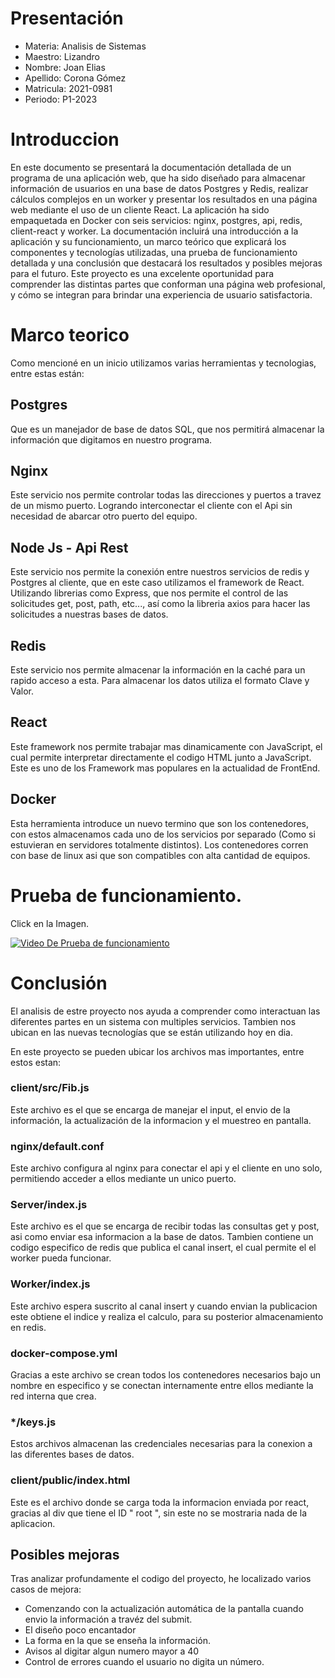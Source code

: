 
# Presentación

* Materia: Analisis de Sistemas
* Maestro: Lizandro
* Nombre: Joan Elias
* Apellido: Corona Gómez
* Matricula: 2021-0981
* Periodo: P1-2023


# Introduccion
En este documento se presentará la documentación detallada de un programa de una aplicación web, que ha sido diseñado para almacenar información de usuarios en una base de datos Postgres y Redis, realizar cálculos complejos en un worker y presentar los resultados en una página web mediante el uso de un cliente React. La aplicación ha sido empaquetada en Docker con seis servicios: nginx, postgres, api, redis, client-react y worker. La documentación incluirá una introducción a la aplicación y su funcionamiento, un marco teórico que explicará los componentes y tecnologías utilizadas, una prueba de funcionamiento detallada y una conclusión que destacará los resultados y posibles mejoras para el futuro. Este proyecto es una excelente oportunidad para comprender las distintas partes que conforman una página web profesional, y cómo se integran para brindar una experiencia de usuario satisfactoria.

# Marco teorico

Como mencioné en un inicio utilizamos varias herramientas y tecnologias, entre estas están:

## Postgres
Que es un manejador de base de datos SQL, que nos permitirá almacenar la información que digitamos en nuestro programa.

## Nginx

Este servicio nos permite controlar todas las direcciones y puertos a travez de un mismo puerto. Logrando interconectar el cliente con el Api sin necesidad de abarcar otro puerto del equipo.

## Node Js - Api Rest

Este servicio nos permite la conexión entre nuestros servicios de redis y Postgres al cliente, que en este caso utilizamos el framework de React. Utilizando librerias como Express, que nos permite el control de las solicitudes get, post, path, etc..., así como la libreria axios para hacer las solicitudes a nuestras bases de datos.

## Redis

Este servicio nos permite almacenar la información en la caché para un rapido acceso a esta. Para almacenar los datos utiliza el formato Clave y Valor.

## React

Este framework nos permite trabajar mas dinamicamente con JavaScript, el cual permite interpretar directamente el codigo HTML junto a JavaScript. Este es uno de los Framework mas populares en la actualidad de FrontEnd.

## Docker

Esta herramienta introduce un nuevo termino que son los contenedores, con estos almacenamos cada uno de los servicios por separado (Como si estuvieran en servidores totalmente distintos). Los contenedores corren con base de linux asi que son compatibles con alta cantidad de equipos.


# Prueba de funcionamiento.
Click en la Imagen.

[![Video De Prueba de funcionamiento](https://www.atestrategiasysoluciones.com/wp-content/uploads/2020/08/El-v%C3%ADdeo-es-el-rey.jpg)](https://drive.google.com/file/d/1UZdMNFNL4fXeBUoEGWZQ3V0nspR2LUnM/view?usp=sharing "Prueba de Funcionamiento.")


# Conclusión

El analisis de estre proyecto nos ayuda a comprender como interactuan las diferentes partes en un sistema con multiples servicios. Tambien nos ubican en las nuevas tecnologías que se están utilizando hoy en dia. 

En este proyecto se pueden ubicar los archivos mas importantes, entre estos estan:

### client/src/Fib.js
Este archivo es el que se encarga de manejar el input, el envio de la información, la actualización de la informacion y el muestreo en pantalla.

### nginx/default.conf

Este archivo configura al nginx para conectar el api y el cliente en uno solo, permitiendo acceder a ellos mediante un unico puerto.

### Server/index.js
Este archivo es el que se encarga de recibir todas las consultas get y post, asi como enviar esa informacion a la base de datos. Tambien contiene un codigo especifico de redis que publica el canal insert, el cual permite el el worker pueda funcionar.

### Worker/index.js
Este archivo espera suscrito al canal insert y cuando envian la publicacion este obtiene el indice y realiza el calculo, para su posterior almacenamiento en redis.

### docker-compose.yml
Gracias a este archivo se crean todos los contenedores necesarios bajo un nombre en especifico y se conectan internamente entre ellos mediante la red interna que crea.

### */keys.js
Estos archivos almacenan las credenciales necesarias para la conexion a las diferentes bases de datos.

### client/public/index.html

Este es el archivo donde se carga toda la informacion enviada por react, gracias al div que tiene el ID " root ", sin este no se mostraria nada de la aplicacion.

## Posibles mejoras
Tras analizar profundamente el codigo del proyecto, he localizado varios casos de mejora:

* Comenzando con la actualización automática de la pantalla cuando envio la información a travéz del submit.
* El diseño poco encantador 
* La forma en la que se enseña la información.
* Avisos al digitar algun numero mayor a 40
* Control de errores cuando el usuario no digita un número.